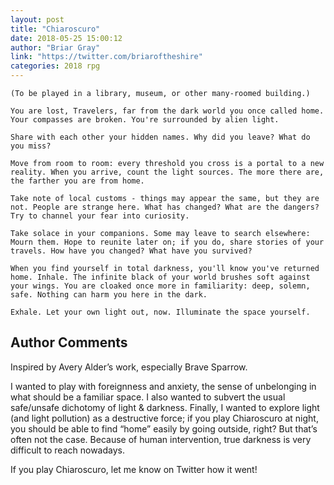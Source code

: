 ```yaml
---
layout: post
title: "Chiaroscuro"
date: 2018-05-25 15:00:12
author: "Briar Gray"
link: "https://twitter.com/briaroftheshire"
categories: 2018 rpg
---
```

```
(To be played in a library, museum, or other many-roomed building.)

You are lost, Travelers, far from the dark world you once called home. Your compasses are broken. You're surrounded by alien light.

Share with each other your hidden names. Why did you leave? What do you miss?

Move from room to room: every threshold you cross is a portal to a new reality. When you arrive, count the light sources. The more there are, the farther you are from home.

Take note of local customs - things may appear the same, but they are not. People are strange here. What has changed? What are the dangers? Try to channel your fear into curiosity.

Take solace in your companions. Some may leave to search elsewhere: Mourn them. Hope to reunite later on; if you do, share stories of your travels. How have you changed? What have you survived?

When you find yourself in total darkness, you'll know you've returned home. Inhale. The infinite black of your world brushes soft against your wings. You are cloaked once more in familiarity: deep, solemn, safe. Nothing can harm you here in the dark.

Exhale. Let your own light out, now. Illuminate the space yourself.
```
## Author Comments 

Inspired by Avery Alder’s work, especially Brave Sparrow.

I wanted to play with foreignness and anxiety, the sense of unbelonging in what should be a familiar space. I also wanted to subvert the usual safe/unsafe dichotomy of light & darkness. Finally, I wanted to explore light (and light pollution) as a destructive force; if you play Chiaroscuro at night, you should be able to find “home” easily by going outside, right? But that’s often not the case. Because of human intervention, true darkness is very difficult to reach nowadays.

If you play Chiaroscuro, let me know on Twitter how it went!
